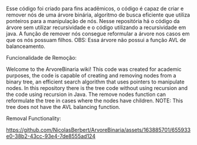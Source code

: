 Esse código foi criado para fins acadêmicos, o código é capaz de criar e remover nós de uma árvore binária, algoritmo de busca eficiente que utiliza ponteiros para a manipulação de nós.
Nesse repositória há o código da árvore sem utilizar recursividade e o código utilizando a recursividade em java.
A função de remover nós consegue reformular a árvore nos casos em que os nós possuam filhos. 
OBS: Essa árvore não possui a função AVL de balanceamento.

Funcionalidade de Remoção:

Welcome to the ArvoreBinaria wiki!
This code was created for academic purposes, the code is capable of creating and removing nodes from a binary tree, an efficient search algorithm that uses pointers to manipulate nodes.
In this repository there is the tree code without using recursion and the code using recursion in Java.
The remove nodes function can reformulate the tree in cases where the nodes have children. 
NOTE: This tree does not have the AVL balancing function.

Removal Functionality:

https://github.com/NicolasBerbert/ArvoreBinaria/assets/163885701/655933e0-38b2-43cc-93e4-7de8555ad124

